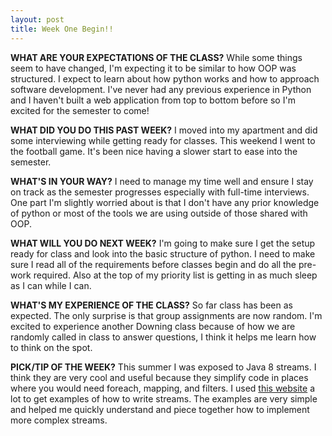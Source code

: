 ```yaml
---
layout: post
title: Week One Begin!!
---
```

**WHAT ARE YOUR EXPECTATIONS OF THE CLASS?** While some things seem to have changed, I'm expecting it to be similar to how OOP was structured. I expect to learn about how python works and how to approach software development. I've never had any previous experience in Python and I haven't built a web application from top to bottom before so I'm excited for the semester to come!

**WHAT DID YOU DO THIS PAST WEEK?** I moved into my apartment and did some interviewing while getting ready for classes. This weekend I went to the football game. It's been nice having a slower start to ease into the semester.

**WHAT'S IN YOUR WAY?** I need to manage my time well and ensure I stay on track as the semester progresses especially with full-time interviews. One part I'm slightly worried about is that I don't have any prior knowledge of python or most of the tools we are using outside of those shared with OOP.

**WHAT WILL YOU DO NEXT WEEK?** I'm going to make sure I get the setup ready for class and look into the basic structure of python. I need to make sure I read all of the requirements before classes begin and do all the pre-work required. Also at the top of my priority list is getting in as much sleep as I can while I can.

**WHAT'S MY EXPERIENCE OF THE CLASS?** So far class has been as expected. The only surprise is that group assignments are now random. I'm excited to experience another Downing class because of how we are randomly called in class to answer questions, I think it helps me learn how to think on the spot.

**PICK/TIP OF THE WEEK?** This summer I was exposed to Java 8 streams. I think they are very cool and useful because they simplify code in places where you would need foreach, mapping, and filters. I used [this website](https://www.mkyong.com/java8/java-8-streams-filter-examples/) a lot to get examples of how to write streams. The examples are very simple and helped me quickly understand and piece together how to implement more complex streams.
